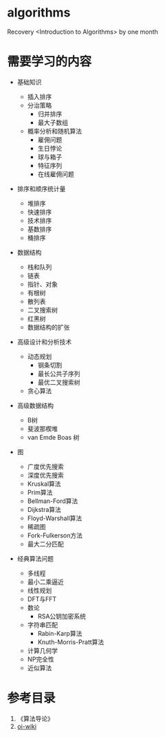 # algorithms
Recovery &lt;Introduction to Algorithms> by one month

# 需要学习的内容
- 基础知识
    - 插入排序
    - 分治策略
        - 归并排序
        - 最大子数组
    - 概率分析和随机算法
        - 雇佣问题
        - 生日悖论
        - 球与箱子
        - 特征序列
        - 在线雇佣问题

- 排序和顺序统计量
    - 堆排序
    - 快速排序
    - 技术排序
    - 基数排序
    - 桶排序

- 数据结构
    - 栈和队列
    - 链表
    - 指针、对象
    - 有根树
    - 散列表
    - 二叉搜索树
    - 红黑树
    - 数据结构的扩张

- 高级设计和分析技术
    - 动态规划
        - 钢条切割
        - 最长公共子序列
        - 最优二叉搜索树
    - 贪心算法

- 高级数据结构
    - B树
    - 斐波那楔堆
    - van Emde Boas 树

- 图
    - 广度优先搜索
    - 深度优先搜索
    - Kruskal算法
    - Prim算法
    - Bellman-Ford算法
    - Dijkstra算法
    - Floyd-Warshall算法
    - 稀疏图
    - Fork-Fulkerson方法
    - 最大二分匹配

- 经典算法问题
    - 多线程
    - 最小二乘逼近
    - 线性规划
    - DFT与FFT
    - 数论
        - RSA公钥加密系统
    - 字符串匹配
        - Rabin-Karp算法
        - Knuth-Morris-Pratt算法
    - 计算几何学
    - NP完全性
    - 近似算法


# 参考目录
1. 《算法导论》
2. [oi-wiki](https://oi-wiki.org)